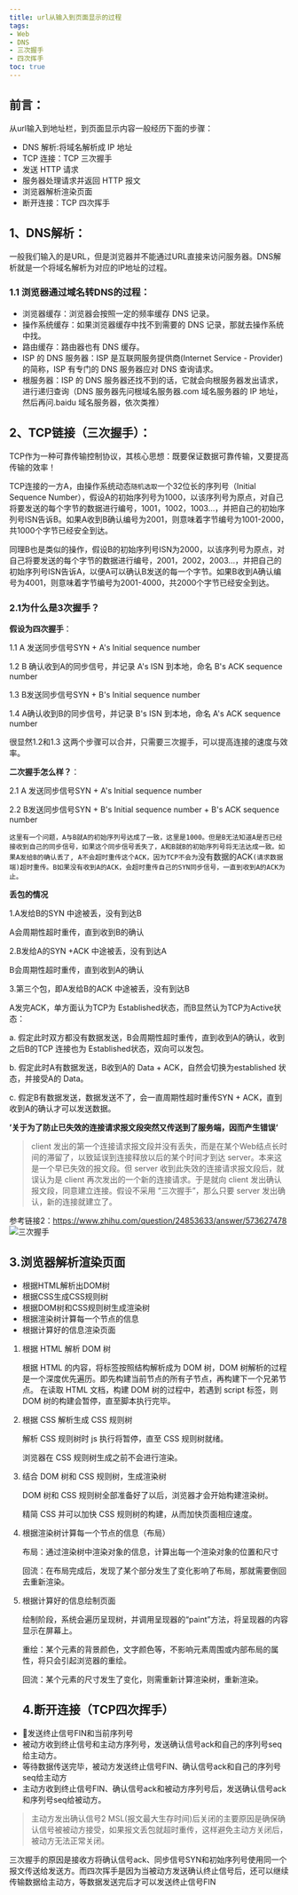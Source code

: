 ```yaml
---
title: url从输入到页面显示的过程
tags: 
- Web
- DNS
- 三次握手
- 四次挥手
toc: true
---
```

## 前言：
从url输入到地址栏，到页面显示内容一般经历下面的步骤：
- DNS 解析:将域名解析成 IP 地址
- TCP 连接：TCP 三次握手
- 发送 HTTP 请求
- 服务器处理请求并返回 HTTP 报文
- 浏览器解析渲染页面
- 断开连接：TCP 四次挥手
## 1、DNS解析：
一般我们输入的是URL，但是浏览器并不能通过URL直接来访问服务器。DNS解析就是一个将域名解析为对应的IP地址的过程。
### 1.1 浏览器通过域名转DNS的过程：
- 浏览器缓存：浏览器会按照一定的频率缓存 DNS 记录。
- 操作系统缓存：如果浏览器缓存中找不到需要的 DNS 记录，那就去操作系统中找。
- 路由缓存：路由器也有 DNS 缓存。
- ISP 的 DNS 服务器：ISP 是互联网服务提供商(Internet Service - Provider)的简称，ISP 有专门的 DNS 服务器应对 DNS 查询请求。
- 根服务器：ISP 的 DNS 服务器还找不到的话，它就会向根服务器发出请求，进行递归查询（DNS 服务器先问根域名服务器.com 域名服务器的 IP 地址，然后再问.baidu 域名服务器，依次类推）
## 2、TCP链接（三次握手）：
TCP作为一种可靠传输控制协议，其核心思想：既要保证数据可靠传输，又要提高传输的效率！

TCP连接的一方A，由操作系统动态`随机选取`一个32位长的序列号（Initial Sequence Number），假设A的初始序列号为1000，以该序列号为原点，对自己将要发送的每个字节的数据进行编号，1001，1002，1003…，并把自己的初始序列号ISN告诉B。如果A收到B确认编号为2001，则意味着字节编号为1001-2000，共1000个字节已经安全到达。

同理B也是类似的操作，假设B的初始序列号ISN为2000，以该序列号为原点，对自己将要发送的每个字节的数据进行编号，2001，2002，2003…，并把自己的初始序列号ISN告诉A，以便A可以确认B发送的每一个字节。如果B收到A确认编号为4001，则意味着字节编号为2001-4000，共2000个字节已经安全到达。
### 2.1为什么是3次握手？
<!--more-->
**假设为四次握手**：

1.1 A 发送同步信号SYN + A's Initial sequence number

1.2 B 确认收到A的同步信号，并记录 A's ISN 到本地，命名 B's ACK sequence number

1.3 B发送同步信号SYN + B's Initial sequence number 

1.4 A确认收到B的同步信号，并记录 B's ISN 到本地，命名 A's ACK sequence number

很显然1.2和1.3 这两个步骤可以合并，只需要三次握手，可以提高连接的速度与效率。


**二次握手怎么样？**：

2.1 A 发送同步信号SYN + A's Initial sequence number

2.2 B发送同步信号SYN + B's Initial sequence number + B's ACK sequence number

`这里有一个问题，A与B就A的初始序列号达成了一致，这里是1000。但是B无法知道A是否已经接收到自己的同步信号，如果这个同步信号丢失了，A和B就B的初始序列号将无法达成一致。如果A发给B的确认丢了,
A不会超时重传这个ACK，因为TCP不会为`没有数据的ACK`(请求数据端)超时重传。B如果没有收到A的ACK，会超时重传自己的SYN同步信号，一直到收到A的ACK为止。`

**丢包的情况**

1.A发给B的SYN 中途被丢，没有到达B

A会周期性超时重传，直到收到B的确认

2.B发给A的SYN +ACK 中途被丢，没有到达A

B会周期性超时重传，直到收到A的确认

3.第三个包，即A发给B的ACK 中途被丢，没有到达B

A发完ACK，单方面认为TCP为 Established状态，而B显然认为TCP为Active状态：


a. 假定此时双方都没有数据发送，B会周期性超时重传，直到收到A的确认，收到之后B的TCP 连接也为 Established状态，双向可以发包。

b. 假定此时A有数据发送，B收到A的 Data + ACK，自然会切换为established 状态，并接受A的 Data。

c. 假定B有数据发送，数据发送不了，会一直周期性超时重传SYN + ACK，直到收到A的确认才可以发送数据。

**’关于为了防止已失效的连接请求报文段突然又传送到了服务端，因而产生错误‘**
> client 发出的第一个连接请求报文段并没有丢失，而是在某个Web结点长时间的滞留了，以致延误到连接释放以后的某个时间才到达 server。本来这是一个早已失效的报文段。但 server 收到此失效的连接请求报文段后，就误认为是 client 再次发出的一个新的连接请求。于是就向 client 发出确认报文段，同意建立连接。假设不采用 “三次握手”，那么只要 server 发出确认，新的连接就建立了。

参考链接2：https://www.zhihu.com/question/24853633/answer/573627478
![三次握手](http://www.w3.org/2000/svg)

## 3.浏览器解析渲染页面
- 根据HTML解析出DOM树
- 根据CSS生成CSS规则树
- 根据DOM树和CSS规则树生成渲染树
- 根据渲染树计算每一个节点的信息
- 根据计算好的信息渲染页面

1. 根据 HTML 解析 DOM 树

    根据 HTML 的内容，将标签按照结构解析成为 DOM 树，DOM 树解析的过程是一个深度优先遍历。即先构建当前节点的所有子节点，再构建下一个兄弟节点。
    在读取 HTML 文档，构建 DOM 树的过程中，若遇到 script 标签，则 DOM 树的构建会暂停，直至脚本执行完毕。

2. 根据 CSS 解析生成 CSS 规则树

    解析 CSS 规则树时 js 执行将暂停，直至 CSS 规则树就绪。

    浏览器在 CSS 规则树生成之前不会进行渲染。

3. 结合 DOM 树和 CSS 规则树，生成渲染树

    DOM 树和 CSS 规则树全部准备好了以后，浏览器才会开始构建渲染树。

    精简 CSS 并可以加快 CSS 规则树的构建，从而加快页面相应速度。

4. 根据渲染树计算每一个节点的信息（布局）

    布局：通过渲染树中渲染对象的信息，计算出每一个渲染对象的位置和尺寸

    回流：在布局完成后，发现了某个部分发生了变化影响了布局，那就需要倒回去重新渲染。

5. 根据计算好的信息绘制页面

    绘制阶段，系统会遍历呈现树，并调用呈现器的“paint”方法，将呈现器的内容显示在屏幕上。

    重绘：某个元素的背景颜色，文字颜色等，不影响元素周围或内部布局的属性，将只会引起浏览器的重绘。

    回流：某个元素的尺寸发生了变化，则需重新计算渲染树，重新渲染。

    ## 4.断开连接（TCP四次挥手）

  - 发送终止信号FIN和当前序列号
  - 被动方收到终止信号和主动方序列号，发送确认信号ack和自己的序列号seq给主动方。
  - 等待数据传送完毕，被动方发送终止信号FIN、确认信号ack和自己的序列号seq给主动方
  - 主动方收到终止信号FIN、确认信号ack和被动方序列号后，发送确认信号ack和序列号seq给被动方。

  >主动方发出确认信号2 MSL(报文最大生存时间)后关闭的主要原因是确保确认信号被被动方接受，如果报文丢包就超时重传，这样避免主动方关闭后，被动方无法正常关闭。
  
  三次握手的原因是接收方将确认信号ack、同步信号SYN和初始序列号使用同一个报文传送给发送方。而四次挥手是因为当被动方发送确认终止信号后，还可以继续传输数据给主动方，等数据发送完后才可以发送终止信号FIN


